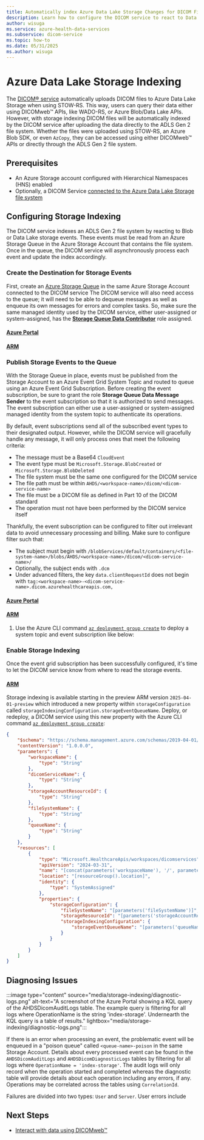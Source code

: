 ```yaml
---
title: Automatically index Azure Data Lake Storage Changes for DICOM Files
description: Learn how to configure the DICOM service to react to Data Lake Storage events
author: wisuga
ms.service: azure-health-data-services
ms.subservice: dicom-service
ms.topic: how-to
ms.date: 05/31/2025
ms.author: wisuga
---
```


# Azure Data Lake Storage Indexing

The [DICOM&reg; service](overview.md) automatically uploads DICOM files to Azure Data Lake Storage when using STOW-RS. This way, users can query their data either using DICOMweb&trade; APIs, like WADO-RS, or Azure Blob/Data Lake APIs. However, with storage indexing DICOM files will be automatically indexed by the DICOM service after uploading the data directly to the ADLS Gen 2 file system. Whether the files were uploaded using STOW-RS, an Azure Blob SDK, or even `AzCopy`, they can be accessed using either DICOMweb&trade; APIs or directly through the ADLS Gen 2 file system.

## Prerequisites

* An Azure Storage account configured with Hierarchical Namespaces (HNS) enabled
* Optionally, a DICOM Service [connected to the Azure Data Lake Storage file system](deploy-dicom-services-in-azure-data-lake.md)

## Configuring Storage Indexing

The DICOM service indexes an ADLS Gen 2 file system by reacting to Blob or Data Lake storage events. These events must be read from an Azure Storage Queue in the Azure Storage Account that contains the file system. Once in the queue, the DICOM service will asynchronously process each event and update the index accordingly.

### Create the Destination for Storage Events

First, create an [Azure Storage Queue](../../storage/queues/storage-queues-introduction.md) in the same Azure Storage Account connected to the DICOM service The DICOM service will also need access to the queue; it will need to be able to dequeue messages as well as enqueue its own messages for errors and complex tasks. So, make sure the same managed identity used by the DICOM service, either user-assigned or system-assigned, has the [**Storage Queue Data Contributor**](../../storage/queues/assign-azure-role-data-access.md) role assigned.

#### [Azure Portal](#tab/queue-portal)

#### [ARM](#tab/queue-arm)

### Publish Storage Events to the Queue

With the Storage Queue in place, events must be published from the Storage Account to an Azure Event Grid System Topic and routed to queue using an Azure Event Grid Subscription. Before creating the event subscription, be sure to grant the role **Storage Queue Data Message Sender** to the event subscription so that it is authorized to send messages. The event subscription can either use a user-assigned or system-assigned managed identity from the system topic to authenticate its operations.

By default, event subscriptions send all of the subscribed event types to their designated output. However, while the DICOM service will gracefully handle any message, it will only process ones that meet the following criteria:
- The message must be a Base64 `CloudEvent`
- The event type must be `Microsoft.Storage.BlobCreated` or `Microsoft.Storage.BlobDeleted`
- The file system must be the same one configured for the DICOM service
- The file path must be within `AHDS/<workspace-name>/dicom/<dicom-service-name>`
- The file must be a DICOM file as defined in Part 10 of the DICOM standard
- The operation must not have been performed by the DICOM service itself

Thankfully, the event subscription can be configured to filter out irrelevant data to avoid unnecessary processing and billing. Make sure to configure filter such that:
- The subject must begin with `/blobServices/default/containers/<file-system-name>/blobs/AHDS/<workspace-name>/dicom/<dicom-service-name>/`
- Optionally, the subject ends with `.dcm`
- Under advanced filters, the key `data.clientRequestId` does not begin with `tag:<workspace-name>-<dicom-service-name>.dicom.azurehealthcareapis.com,`

#### [Azure Portal](#tab/events-portal)

#### [ARM](#tab/events-arm)

1. Use the Azure CLI command [`az deployment group create`](../../azure-resource-manager/bicep/deploy-cli.md) to deploy a system topic and event subscription like below:

### Enable Storage Indexing

Once the event grid subscription has been successfully configured, it's time to let the DICOM service know from where to read the storage events.

#### [ARM](#tab/dicom-arm)

Storage indexing is available starting in the preview ARM version `2025-04-01-preview` which introduced a new property within `storageConfiguration` called `storageIndexingConfiguration.storageEventQueueName`. Deploy, or redeploy, a DICOM service using this new property with the Azure CLI command [`az deployment group create`](../../azure-resource-manager/bicep/deploy-cli.md):

```json
{
    "$schema": "https://schema.management.azure.com/schemas/2019-04-01/deploymentTemplate.json#",
    "contentVersion": "1.0.0.0",
    "parameters": {
        "workspaceName": {
            "type": "String"
        },
        "dicomServiceName": {
            "type": "String"
        },
        "storageAccountResourceId": {
            "type": "String"
        },
        "fileSystemName": {
            "type": "String"
        },
        "queueName": {
            "type": "String"
        }
    },
    "resources": [
        {
            "type": "Microsoft.HealthcareApis/workspaces/dicomservices",
            "apiVersion": "2024-03-31",
            "name": "[concat(parameters('workspaceName'), '/', parameters('dicomServiceName'))]",
            "location": "[resourceGroup().location]",
            "identity": {
                "type": "SystemAssigned"
            },
            "properties": {
                "storageConfiguration": {
                    "fileSystemName": "[parameters('fileSystemName')]",
                    "storageResourceId": "[parameters('storageAccountResourceId')]",
                    "storageIndexingConfiguration": {
                        "storageEventQueueName": "[parameters('queueName')]"
                    }
                }
            }
        }
    ]
}
```

## Diagnosing Issues

:::image type="content" source="media/storage-indexing/diagnostic-logs.png" alt-text="A screenshot of the Azure Portal showing a KQL query of the AHDSDicomAuditLogs table. The example query is filtering for all logs where OperationName is the string 'index-storage'. Undernearth the KQL query is a table of results." lightbox="media/storage-indexing/diagnostic-logs.png":::

If there is an error when processing an event, the problematic event will be enqueued in a "poison queue" called `<queue-name>-poison` in the same Storage Account. Details about every processed event can be found in the `AHDSDicomAuditLogs` and `AHDSDicomDiagnosticLogs` tables by filtering for all logs where `OperationName = 'index-storage'`. The audit logs will only record when the operation started and completed whereas the diagnostic table will provide details about each operation including any errors, if any. Operations may be correlated across the tables using `CorrelationId`.

Failures are divided into two types: `User` and `Server`. User errors include

## Next Steps
* [Interact with data using DICOMweb&trade;](dicomweb-standard-apis-with-dicom-services.md)